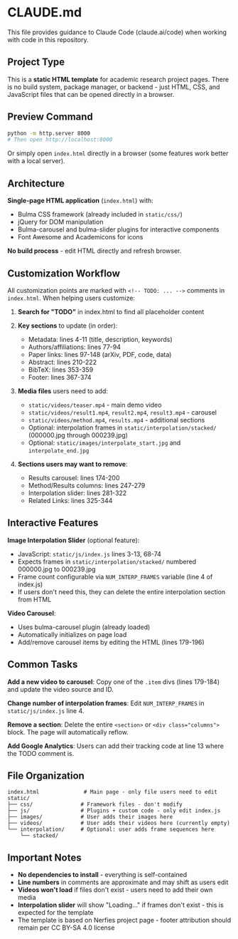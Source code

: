 # CLAUDE.md

This file provides guidance to Claude Code (claude.ai/code) when working with code in this repository.

## Project Type

This is a **static HTML template** for academic research project pages. There is no build system, package manager, or backend - just HTML, CSS, and JavaScript files that can be opened directly in a browser.

## Preview Command

```bash
python -m http.server 8000
# Then open http://localhost:8000
```

Or simply open `index.html` directly in a browser (some features work better with a local server).

## Architecture

**Single-page HTML application** (`index.html`) with:
- Bulma CSS framework (already included in `static/css/`)
- jQuery for DOM manipulation
- Bulma-carousel and bulma-slider plugins for interactive components
- Font Awesome and Academicons for icons

**No build process** - edit HTML directly and refresh browser.

## Customization Workflow

All customization points are marked with `<!-- TODO: ... -->` comments in `index.html`. When helping users customize:

1. **Search for "TODO"** in index.html to find all placeholder content
2. **Key sections** to update (in order):
   - Metadata: lines 4-11 (title, description, keywords)
   - Authors/affiliations: lines 77-94
   - Paper links: lines 97-148 (arXiv, PDF, code, data)
   - Abstract: lines 210-222
   - BibTeX: lines 353-359
   - Footer: lines 367-374

3. **Media files** users need to add:
   - `static/videos/teaser.mp4` - main demo video
   - `static/videos/result1.mp4`, `result2.mp4`, `result3.mp4` - carousel
   - `static/videos/method.mp4`, `results.mp4` - additional sections
   - Optional: interpolation frames in `static/interpolation/stacked/` (000000.jpg through 000239.jpg)
   - Optional: `static/images/interpolate_start.jpg` and `interpolate_end.jpg`

4. **Sections users may want to remove**:
   - Results carousel: lines 174-200
   - Method/Results columns: lines 247-279
   - Interpolation slider: lines 281-322
   - Related Links: lines 325-344

## Interactive Features

**Image Interpolation Slider** (optional feature):
- JavaScript: `static/js/index.js` lines 3-13, 68-74
- Expects frames in `static/interpolation/stacked/` numbered 000000.jpg to 000239.jpg
- Frame count configurable via `NUM_INTERP_FRAMES` variable (line 4 of index.js)
- If users don't need this, they can delete the entire interpolation section from HTML

**Video Carousel**:
- Uses bulma-carousel plugin (already loaded)
- Automatically initializes on page load
- Add/remove carousel items by editing the HTML (lines 179-196)

## Common Tasks

**Add a new video to carousel**: Copy one of the `.item` divs (lines 179-184) and update the video source and ID.

**Change number of interpolation frames**: Edit `NUM_INTERP_FRAMES` in `static/js/index.js` line 4.

**Remove a section**: Delete the entire `<section>` or `<div class="columns">` block. The page will automatically reflow.

**Add Google Analytics**: Users can add their tracking code at line 13 where the TODO comment is.

## File Organization

```
index.html              # Main page - only file users need to edit
static/
├── css/               # Framework files - don't modify
├── js/                # Plugins + custom code - only edit index.js
├── images/            # User adds their images here
├── videos/            # User adds their videos here (currently empty)
└── interpolation/     # Optional: user adds frame sequences here
    └── stacked/
```

## Important Notes

- **No dependencies to install** - everything is self-contained
- **Line numbers** in comments are approximate and may shift as users edit
- **Videos won't load** if files don't exist - users need to add their own media
- **Interpolation slider** will show "Loading..." if frames don't exist - this is expected for the template
- The template is based on Nerfies project page - footer attribution should remain per CC BY-SA 4.0 license
